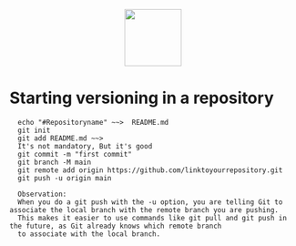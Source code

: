 <p align="center">
  <img src="https://cdn.jsdelivr.net/gh/devicons/devicon/icons/git/git-original.svg" width="100" height="100" />
</p>

# Starting versioning in a repository

````
  echo "#Repositoryname" ~~>  README.md
  git init
  git add README.md ~~> 
  It's not mandatory, But it's good
  git commit -m "first commit"
  git branch -M main 
  git remote add origin https://github.com/linktoyourrepository.git
  git push -u origin main

  Observation:
  When you do a git push with the -u option, you are telling Git to associate the local branch with the remote branch you are pushing.
  This makes it easier to use commands like git pull and git push in the future, as Git already knows which remote branch
  to associate with the local branch.
````

